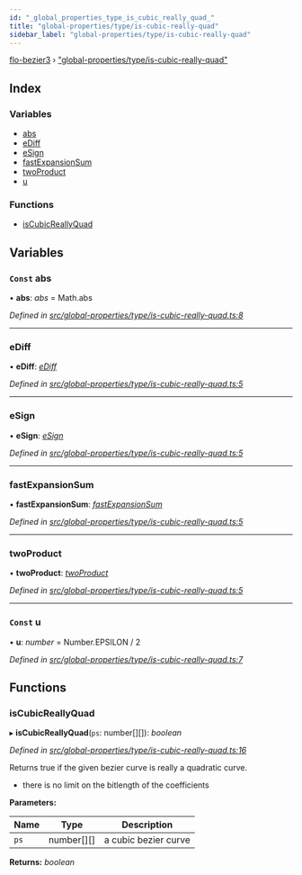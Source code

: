 ```yaml
---
id: "_global_properties_type_is_cubic_really_quad_"
title: "global-properties/type/is-cubic-really-quad"
sidebar_label: "global-properties/type/is-cubic-really-quad"
---
```


[flo-bezier3](../globals.md) › ["global-properties/type/is-cubic-really-quad"](_global_properties_type_is_cubic_really_quad_.md)

## Index

### Variables

* [abs](_global_properties_type_is_cubic_really_quad_.md#const-abs)
* [eDiff](_global_properties_type_is_cubic_really_quad_.md#ediff)
* [eSign](_global_properties_type_is_cubic_really_quad_.md#esign)
* [fastExpansionSum](_global_properties_type_is_cubic_really_quad_.md#fastexpansionsum)
* [twoProduct](_global_properties_type_is_cubic_really_quad_.md#twoproduct)
* [u](_global_properties_type_is_cubic_really_quad_.md#const-u)

### Functions

* [isCubicReallyQuad](_global_properties_type_is_cubic_really_quad_.md#iscubicreallyquad)

## Variables

### `Const` abs

• **abs**: *abs* = Math.abs

*Defined in [src/global-properties/type/is-cubic-really-quad.ts:8](https://github.com/FlorisSteenkamp/FloBezier/blob/6f79660/src/global-properties/type/is-cubic-really-quad.ts#L8)*

___

###  eDiff

• **eDiff**: *[eDiff](_implicit_form_exact_get_implicit_form1_.md#ediff)*

*Defined in [src/global-properties/type/is-cubic-really-quad.ts:5](https://github.com/FlorisSteenkamp/FloBezier/blob/6f79660/src/global-properties/type/is-cubic-really-quad.ts#L5)*

___

###  eSign

• **eSign**: *[eSign](_intersection_bezier_intersection_implicit_bezier_bezier_intersection_implicit_.md#esign)*

*Defined in [src/global-properties/type/is-cubic-really-quad.ts:5](https://github.com/FlorisSteenkamp/FloBezier/blob/6f79660/src/global-properties/type/is-cubic-really-quad.ts#L5)*

___

###  fastExpansionSum

• **fastExpansionSum**: *[fastExpansionSum](_intersection_bezier_intersection_implicit_inversion_old_.md#fastexpansionsum)*

*Defined in [src/global-properties/type/is-cubic-really-quad.ts:5](https://github.com/FlorisSteenkamp/FloBezier/blob/6f79660/src/global-properties/type/is-cubic-really-quad.ts#L5)*

___

###  twoProduct

• **twoProduct**: *[twoProduct](_intersection_bezier_intersection_implicit_inversion_old_.md#twoproduct)*

*Defined in [src/global-properties/type/is-cubic-really-quad.ts:5](https://github.com/FlorisSteenkamp/FloBezier/blob/6f79660/src/global-properties/type/is-cubic-really-quad.ts#L5)*

___

### `Const` u

• **u**: *number* = Number.EPSILON / 2

*Defined in [src/global-properties/type/is-cubic-really-quad.ts:7](https://github.com/FlorisSteenkamp/FloBezier/blob/6f79660/src/global-properties/type/is-cubic-really-quad.ts#L7)*

## Functions

###  isCubicReallyQuad

▸ **isCubicReallyQuad**(`ps`: number[][]): *boolean*

*Defined in [src/global-properties/type/is-cubic-really-quad.ts:16](https://github.com/FlorisSteenkamp/FloBezier/blob/6f79660/src/global-properties/type/is-cubic-really-quad.ts#L16)*

Returns true if the given bezier curve is really a quadratic curve.
* there is no limit on the bitlength of the coefficients

**Parameters:**

Name | Type | Description |
------ | ------ | ------ |
`ps` | number[][] | a cubic bezier curve  |

**Returns:** *boolean*
